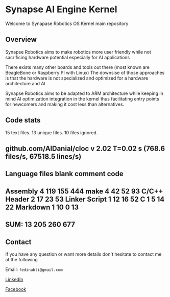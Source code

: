 # Synapse AI Engine Kernel

Welcome to Synapase Robotics OS Kernel main repository

## Overview

Synapse Robotics aims to make robotics more user friendly while not sacrificing hardware potential especially for AI applications

There exists many other boards and tools out there (most known are BeagleBone or Raspberry PI with Linux)
The downsise of those approaches is that the hardware is not specialized and optimized for a hardware architecture and AI

Synapse Robotics aims to be adapted to ARM architecture while keeping in mind AI optimization integration in the kernel thus facilitating
entry points for newcomers and making it cost less than alternatives.

## Code stats

15 text files.
13 unique files.
10 files ignored.

github.com/AlDanial/cloc v 2.02  T=0.02 s (768.6 files/s, 67518.5 lines/s)
-------------------------------------------------------------------------------
Language                     files          blank        comment           code
-------------------------------------------------------------------------------
Assembly                         4            119            155            444
make                             4             42             52             93
C/C++ Header                     2             17             23             53
Linker Script                    1             12             16             52
C                                1              5             14             22
Markdown                         1             10              0             13
-------------------------------------------------------------------------------
SUM:                            13            205            260            677
-------------------------------------------------------------------------------

## Contact

If you have any question or want more details don't hesitate to contact me at the following

Email: `fedinabli@gmail.com`

[LinkedIn](https://www.linkedin.com/in/fedi-nabli-76670219a/)

[Facebook](https://www.facebook.com/fedi.nabli.3)
